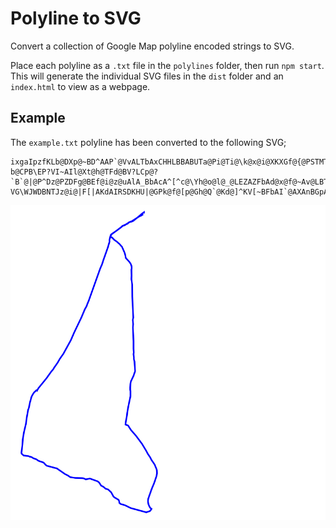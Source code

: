 # Polyline to SVG

Convert a collection of Google Map polyline encoded strings to SVG.

Place each polyline as a `.txt` file in the `polylines` folder, then
run `npm start`. This will generate the individual SVG files in the `dist`
folder and an `index.html` to view as a webpage.

## Example

The `example.txt` polyline has been converted to the following SVG;

```plain
ixgaIpzfKLb@DXp@~BD^AAP`@VvALTbAxCHHLBBABUTa@Pi@Ti@\k@x@i@XKXGf@{@PSTMTAJBz@Ab@@r@KvBAnEOTFh@E`@BfCIhA?b@CPB\EP?VI~AIl@Xt@h@TFd@BV?LCp@?`B`@|@P^Dz@PZDFg@BEf@i@z@uAlA_BbAcA^[^c@\Yh@o@l@_@LEZAZFbAd@x@f@~Av@LBT?VG\WJWDBNTJz@i@|F[|AKdAIRSDKHU|@GPk@f@[p@Gh@Q`@Kd@]^KV[~BFbAI`@AXAnBGpAOd@Ml@w@dCY`DENYf@QtAM\In@Md@AVEREnAQ^GBkAOy@EgASqA_@_AMiAUSKu@Qw@YMKYYWi@AGBCUSaBcCaAmAYc@GEu@}@e@c@q@y@eCyBmAw@qCsBuA{@UUk@[IGaI}Do@a@_@OaCkAy@[O@o@SIMY_Aw@yBE]]iAGq@EQo@aBSe@Oc@
```

![](example.svg)
